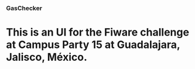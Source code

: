 ### GasChecker ###

# This is an UI for the Fiware challenge at Campus Party 15 at Guadalajara, Jalisco, México.
